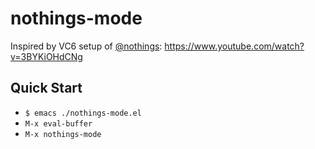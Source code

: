 # nothings-mode

Inspired by VC6 setup of [@nothings](https://github.com/nothings): https://www.youtube.com/watch?v=3BYKiOHdCNg

## Quick Start

- `$ emacs ./nothings-mode.el`
- `M-x eval-buffer`
- `M-x nothings-mode`
